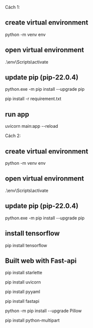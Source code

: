 Cách 1:
## create virtual environment
python -m venv env

## open virtual environment
.\env\Scripts\activate 

## update pip (pip-22.0.4)
python.exe -m pip install --upgrade pip 

pip install -r requirement.txt

## run app
uvicorn main:app --reload


Cách 2:
## create virtual environment
python -m venv env

## open virtual environment
.\env\Scripts\activate 

## update pip (pip-22.0.4)
python.exe -m pip install --upgrade pip 

## install tensorflow
pip install tensorflow

## Built web with Fast-api
pip install starlette

pip install uvicorn

pip install pyyaml

pip install fastapi

python -m pip install --upgrade Pillow

pip install python-multipart

